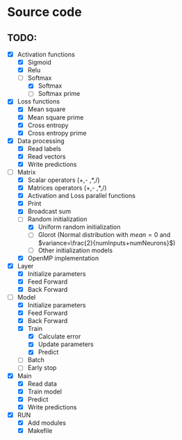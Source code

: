 # Source code

## TODO:

- [x] Activation functions
  - [x] Sigmoid
  - [x] Relu
  - [ ] Softmax
    - [x] Softmax
    - [ ] Softmax prime

- [x] Loss functions
  - [x] Mean square
  - [x] Mean square prime
  - [x] Cross entropy
  - [x] Cross entropy prime

- [x] Data processing
  - [x] Read labels
  - [x] Read vectors
  - [x] Write predictions
  
- [ ] Matrix
  - [x] Scalar operators (+,- ,*,/)
  - [x] Matrices operators (+,- ,*,/)
  - [x] Activation and Loss parallel functions
  - [x] Print
  - [x] Broadcast sum
  - [ ] Random initialization
    - [x] Uniform random initialization
    - [ ] Glorot (Normal distribution with $mean=0$ and $variance=\frac{2}{numInputs+numNeurons}$)
    - [ ] Other initialization models
  - [x] OpenMP implementation
  
- [x] Layer
  - [x] Initialize parameters
  - [x] Feed Forward
  - [x] Back Forward
  
- [ ] Model
  - [x] Initialize parameters
  - [x] Feed Forward
  - [x] Back Forward
  - [x] Train
    - [x] Calculate error
    - [x] Update parameters
    - [x] Predict
  
  - [ ] Batch
  - [ ] Early stop
  
- [x] Main
  - [x] Read data
  - [x] Train model
  - [x] Predict
  - [x] Write predictions
  
- [x] RUN
  - [x] Add modules
  - [x] Makefile
